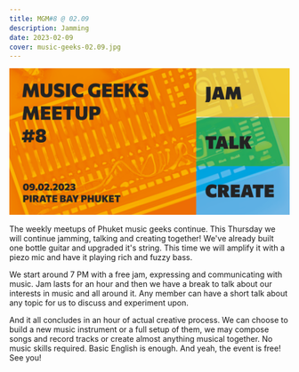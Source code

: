 ```yaml
---
title: MGM#8 @ 02.09
description: Jamming
date: 2023-02-09
cover: music-geeks-02.09.jpg
---
```


![](./MGM8.png)



The weekly meetups of Phuket music geeks continue. This Thursday we will continue jamming, talking and creating together! We've already built one bottle guitar and upgraded it's string. This time we will amplify it with a piezo mic and have it playing rich and fuzzy bass. 

We start around 7 PM with a free jam, expressing and communicating with music. Jam lasts for an hour and then we have a break to talk about our interests in music and all around it. Any member can have a short talk about any topic for us to discuss and experiment upon. 

And it all concludes in an hour of actual creative process. We can choose to build a new music instrument or a full setup of them, we may compose songs and record tracks or create almost anything musical together. No music skills required. Basic English is enough. And yeah, the event is free! See you!

